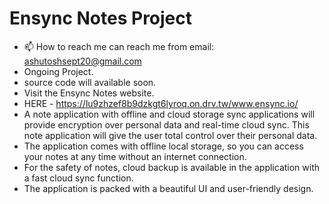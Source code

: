 # Ensync Notes Project
- 📫 How to reach me can reach me from email: ashutoshsept20@gmail.com
- Ongoing Project.
- source code will available soon.
- Visit the Ensync Notes website.
- HERE - https://lu9zhzef8b9dzkgt6lyroq.on.drv.tw/www.ensync.io/
- A note application with offline and cloud storage sync applications will provide encryption over personal data and real-time cloud sync. This note application will give the user total control over their personal data.
- The application comes with offline local storage, so you can access your notes at any time without an internet connection.
- For the safety of notes, cloud backup is available in the application with a fast cloud sync function. 
- The application is packed with a beautiful UI and user-friendly design.
